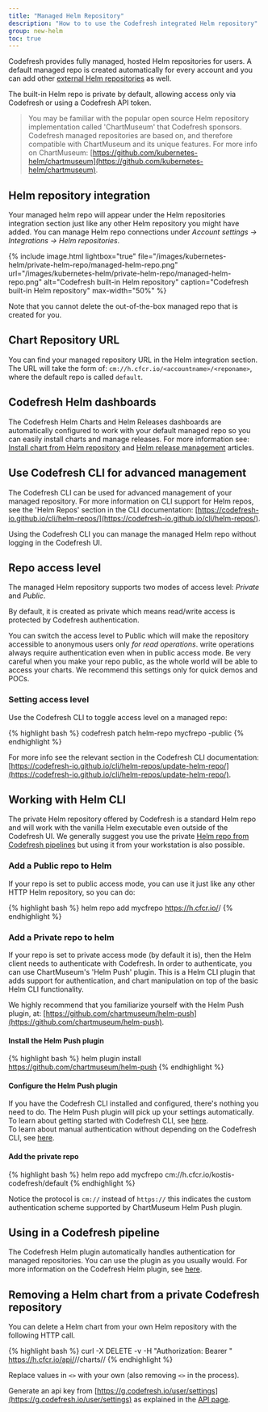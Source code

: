 ```yaml
---
title: "Managed Helm Repository"
description: "How to to use the Codefresh integrated Helm repository"
group: new-helm
toc: true
---
```


Codefresh provides fully managed, hosted Helm repositories for users.
A default managed repo is created automatically for every account and you can add other [external Helm repositories]({{site.baseurl}}/docs/new-helm/add-helm-repository/) as well.

The built-in Helm repo is private by default, allowing access only via Codefresh or using a Codefresh API token. 

> You may be familiar with the popular open source Helm repository implementation called 'ChartMuseum' that Codefresh sponsors.   Codefresh managed repositories are based on, and therefore compatible with ChartMuseum and its unique features. For more info on ChartMuseum: [https://github.com/kubernetes-helm/chartmuseum](https://github.com/kubernetes-helm/chartmuseum). 

## Helm repository integration

Your managed helm repo will appear under the Helm repositories integration section just like any other Helm repository you might have added. You can manage Helm repo connections under *Account settings -> Integrations -> Helm repositories*. 

{% include 
image.html 
lightbox="true" 
file="/images/kubernetes-helm/private-helm-repo/managed-helm-repo.png" 
url="/images/kubernetes-helm/private-helm-repo/managed-helm-repo.png"
alt="Codefresh built-in Helm repository" 
caption="Codefresh built-in Helm repository" 
max-width="50%" 
%} 

Note that you cannot delete the out-of-the-box managed repo that is created for you.

## Chart Repository URL

You can find your managed repository URL in the Helm integration section. The URL will take the form of: `cm://h.cfcr.io/<accountname>/<reponame>`, where the default repo is called `default`.  

## Codefresh Helm dashboards

The Codefresh Helm Charts and Helm Releases dashboards are automatically configured to work with your default managed repo so you can easily install charts and manage releases. For more information see: [Install chart from Helm repository]({{site.baseurl}}/docs/new-helm/add-helm-repository/#install-chart-from-your-helm-repository) and [Helm release management]({{site.baseurl}}/docs/new-helm/helm-releases-management/) articles.

## Use Codefresh CLI for advanced management

The Codefresh CLI can be used for advanced management of your managed repository. For more information on CLI support for Helm repos, see the 'Helm Repos' section in the CLI documentation: [https://codefresh-io.github.io/cli/helm-repos/](https://codefresh-io.github.io/cli/helm-repos/).

Using the Codefresh CLI you can manage the managed Helm repo without logging in the Codefresh UI.

## Repo access level

The managed Helm repository supports two modes of access level: *Private* and *Public*.  

By default, it is created as private which means read/write access is protected by Codefresh authentication.  

You can switch the access level to Public which will make the repository accessible to anonymous users only *for read operations*. write operations always require authentication even when in public access mode. Be very careful when you make your repo public, as the whole world will be able to access your charts. We recommend this settings only for quick demos and POCs.

### Setting access level

Use the Codefresh CLI to toggle access level on a managed repo:

{% highlight bash %}
codefresh patch helm-repo mycfrepo -public
{% endhighlight %}

For more info see the relevant section in the Codefresh CLI documentation: [https://codefresh-io.github.io/cli/helm-repos/update-helm-repo/](https://codefresh-io.github.io/cli/helm-repos/update-helm-repo/).

## Working with Helm CLI

The private Helm repository offered by Codefresh is a standard Helm repo and will work with the vanilla Helm executable even outside of the Codefresh UI. We generally suggest you use the private [Helm repo from Codefresh pipelines]({{site.baseurl}}/docs/yaml-examples/examples/helm/) but using it from your workstation is also possible.

### Add a Public repo to Helm

If your repo is set to public access mode, you can use it just like any other HTTP Helm repository, so you can do:

{% highlight bash %}
helm repo add mycfrepo https://h.cfcr.io/<accountname>/<reponame>
{% endhighlight %}

### Add a Private repo to helm

If your repo is set to private access mode (by default it is), then the Helm client needs to authenticate with Codefresh. In order to authenticate, you can use ChartMuseum's 'Helm Push' plugin. This is a Helm CLI plugin that adds support for authentication, and chart manipulation on top of the basic Helm CLI functionality.

We highly recommend that you familiarize yourself with the Helm Push plugin, at: [https://github.com/chartmuseum/helm-push](https://github.com/chartmuseum/helm-push).  

#### Install the Helm Push plugin

{% highlight bash %}
helm plugin install https://github.com/chartmuseum/helm-push
{% endhighlight %}

#### Configure the Helm Push plugin

If you have the Codefresh CLI installed and configured, there's nothing you need to do. The Helm Push plugin will pick up your settings automatically.  
To learn about getting started with Codefresh CLI, see [here](https://codefresh-io.github.io/cli/getting-started/).  
To learn about manual authentication without depending on the Codefresh CLI, see [here](https://github.com/chartmuseum/helm-push#token).

#### Add the private repo

{% highlight bash %}
helm repo add mycfrepo cm://h.cfcr.io/kostis-codefresh/default
{% endhighlight %}

Notice the protocol is `cm://` instead of `https://` this indicates the custom authentication scheme supported by ChartMuseum Helm Push plugin.

## Using in a Codefresh pipeline

The Codefresh Helm plugin automatically handles authentication for managed repositories. You can use the plugin as you usually would. For more information on the Codefresh Helm plugin, see [here]({{site.baseurl}}/docs/new-helm/using-helm-in-codefresh-pipeline/).

## Removing a Helm chart from a private Codefresh repository

You can delete a Helm chart from your own Helm repository with the following HTTP call.

{% highlight bash %}
curl -X DELETE -v -H "Authorization: Bearer <api-key>" https://h.cfcr.io/api/<codefresh-account-name>/<codefresh-helm-repo-name>/charts/<chart-name>/<chart-version>
{% endhighlight %}

Replace values in `<>` with your own (also removing `<>` in the process).

Generate an api key from [https://g.codefresh.io/user/settings](https://g.codefresh.io/user/settings) as explained in the [API page]({{site.baseurl}}/docs/integrations/codefresh-api/).